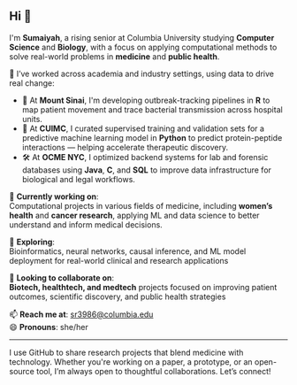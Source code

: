 ## Hi  👋

I'm **Sumaiyah**, a rising senior at Columbia University studying **Computer Science** and **Biology**, with a focus on applying computational methods to solve real-world problems in **medicine** and **public health**.

🧪 I’ve worked across academia and industry settings, using data to drive real change:

- 🧬 At **Mount Sinai**, I'm developing outbreak-tracking pipelines in **R** to map patient movement and trace bacterial transmission across hospital units.
- 🤖 At **CUIMC**, I curated supervised training and validation sets for a predictive machine learning model in **Python** to predict protein-peptide interactions — helping accelerate therapeutic discovery.
- 🛠 At **OCME NYC**, I optimized backend systems for lab and forensic databases using **Java**, **C**, and **SQL** to improve data infrastructure for biological and legal workflows.

🔭 **Currently working on**:  
Computational projects in various fields of medicine, including **women’s health** and **cancer research**, applying ML and data science to better understand and inform medical decisions.

🌱 **Exploring**:  
Bioinformatics, neural networks, causal inference, and ML model deployment for real-world clinical and research applications

👯 **Looking to collaborate on**:  
**Biotech, healthtech, and medtech** projects focused on improving patient outcomes, scientific discovery, and public health strategies 

📫 **Reach me at**: sr3986@columbia.edu  
😄 **Pronouns**: she/her

---

I use GitHub to share research projects that blend medicine with technology. Whether you're working on a paper, a prototype, or an open-source tool, I’m always open to thoughtful collaborations. Let’s connect!

